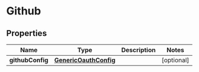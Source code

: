 # Github

## Properties
Name | Type | Description | Notes
------------ | ------------- | ------------- | -------------
**githubConfig** | [**GenericOauthConfig**](GenericOauthConfig.md) |  |  [optional]
